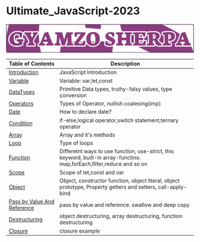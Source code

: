 # Ultimate_JavaScript-2023

![JavaScript 2023](LOGO.png)

| Table of Contents                                                                                                            | Description                                                                                                             |
| ---------------------------------------------------------------------------------------------------------------------------- | ----------------------------------------------------------------------------------------------------------------------- |
| [Introduction](https://github.com/gyamzosherpa/Ultimate-Javascript-2023/tree/master/00-introduction)                         | JavaScript Introduction                                                                                                 |
| [Variable](https://github.com/gyamzosherpa/Ultimate-Javascript-2023/tree/master/01-variable)                                 | Variable: var,let,const                                                                                                 |
| [DataTypes](https://github.com/gyamzosherpa/Ultimate-Javascript-2023/tree/master/02-dataTypes)                               | Primitive Data types, truthy-falsy values, type conversion                                                              |
| [Operators](https://github.com/gyamzosherpa/Ultimate-Javascript-2023/tree/master/03-operators)                               | Types of Operator, nullish coalesing(imp)                                                                               |
| [Date](https://github.com/gyamzosherpa/Ultimate-Javascript-2023/tree/master/04-date)                                         | How to declare date?                                                                                                    |
| [Condition](https://github.com/gyamzosherpa/Ultimate-Javascript-2023/tree/master/05-condition)                               | if-else,logical operator,switch statement,ternary operator                                                              |
| [Array](https://github.com/gyamzosherpa/Ultimate-Javascript-2023/tree/master/06-array)                                       | Array and it's methods                                                                                                  |
| [Loop](https://github.com/gyamzosherpa/Ultimate-Javascript-2023/tree/master/07-loop)                                         | Type of loops                                                                                                           |
| [Function](https://github.com/gyamzosherpa/Ultimate-Javascript-2023/tree/master/08-function)                                 | Differetnt ways to use function, use-strict, this keyword, built-in array-functins: map,forEach,filter,reduce and so on |
| [Scope](https://github.com/gyamzosherpa/Ultimate-Javascript-2023/tree/master/09-scope)                                       | Scope of let,const and var                                                                                              |
| [Object](https://github.com/gyamzosherpa/Ultimate-Javascript-2023/tree/master/10-object)                                     | Object, constructor function, object literal, object prototype, Property getters and setters, call-apply-bind           |
| [Pass by Value And Reference](https://github.com/gyamzosherpa/Ultimate-Javascript-2023/tree/master/11-passByValue-Reference) | pass by value and reference. swallow and deep copy                                                                      |
| [Destructuring](https://github.com/gyamzosherpa/Ultimate-Javascript-2023/tree/master/12-Destructuring)                       | object destructuring, array destructuring, function destructuring                                                       |
| [Closure](https://github.com/gyamzosherpa/Ultimate-Javascript-2023/tree/master/13-closure)                                   | closure example                                                                                                         |
